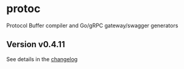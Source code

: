 # protoc
Protocol Buffer compiler and Go/gRPC gateway/swagger generators

## Version v0.4.11

See details in the [changelog](docs/CHANGELOG.md)
